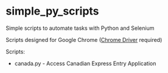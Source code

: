 # simple_py_scripts
Simple scripts to automate tasks with Python and Selenium

Scripts designed for Google Chrome ([Chrome Driver](http://chromedriver.chromium.org/) required)

Scripts:

* canada.py - Access Canadian Express Entry Application
